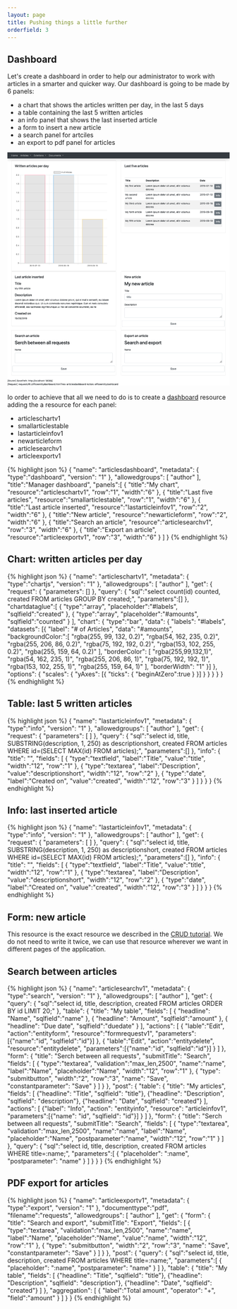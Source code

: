 ```yaml
---
layout: page
title: Pushing things a little further
orderfield: 3
---
```


## Dashboard

Let's create a dashboard in order to help our administrator to work with articles in a smarter and quicker way.
Our dashboard is going to be made by 6 panels:

* a chart that shows the articles written per day, in the last 5 days
* a table containing the last 5 written articles
* an info panel that shows the last inserted article
* a form to insert a new article
* a search panel for artciles
* an export to pdf panel for articles

![Dashboard](images/tutorial03-dashboard.png)

Io order to achieve that all we need to do is to create a <a href="{{site.baseurl}}/docs/dashboard">dashboard</a> resource adding the a resource for each panel:

* articleschartv1
* smallarticlestable
* lastarticleinfov1
* newarticleform
* articlesearchv1
* articleexportv1

{% highlight json %}
{ 
  "name": "articlesdashboard",
  "metadata": { "type":"dashboard", "version": "1" },
  "allowedgroups": [ "author" ],
  "title":"Manager dashboard",
  "panels":[
    { "title":"My chart", "resource":"articleschartv1", "row":"1", "width":"6" },
    { "title":"Last five articles", "resource":"smallarticlestable", "row":"1", "width":"6" },
    { "title":"Last article inserted", "resource":"lastarticleinfov1", "row":"2", "width":"6" },
    { "title":"New article", "resource":"newarticleform", "row":"2", "width":"6" },
    { "title":"Search an article", "resource":"articlesearchv1", "row":"3", "width":"6" },
    { "title":"Export an article", "resource":"articleexportv1", "row":"3", "width":"6" }
  ]
}
{% endhighlight %}

## Chart: written articles per day 


{% highlight json %}
{
  "name": "articleschartv1",
  "metadata": { "type":"chartjs", "version": "1" },
  "allowedgroups": [ "author" ],
  "get": {
    "request": {
      "parameters": []
    },
    "query": {
      "sql":"select count(id) counted, created FROM articles GROUP BY created;",
      "parameters":[]
    },
    "chartdataglue":[
      { "type":"array", "placeholder":"#labels", "sqlfield":"created" },
      { "type":"array", "placeholder":"#amounts", "sqlfield":"counted" }
    ],
    "chart": {
      "type":"bar",
      "data": {
        "labels": "#labels",
        "datasets": [{
          "label": "# of Articles",
          "data": "#amounts",
          "backgroundColor:":[
            "rgba(255, 99, 132, 0.2)",
            "rgba(54, 162, 235, 0.2)",
            "rgba(255, 206, 86, 0.2)",
            "rgba(75, 192, 192, 0.2)",
            "rgba(153, 102, 255, 0.2)",
            "rgba(255, 159, 64, 0.2)"
          ],
          "borderColor": [
            "rgba(255,99,132,1)",
            "rgba(54, 162, 235, 1)",
            "rgba(255, 206, 86, 1)",
            "rgba(75, 192, 192, 1)",
            "rgba(153, 102, 255, 1)",
            "rgba(255, 159, 64, 1)"
          ],
          "borderWidth": "1"
        }]
      },
      "options": {
        "scales": {
          "yAxes": [{
            "ticks": {
              "beginAtZero":true
            }
          }]
        }
      }
    }
  }
}
{% endhighlight %}

## Table: last 5 written articles


{% highlight json %}
{
  "name": "lastarticleinfov1",
  "metadata": { "type":"info", "version": "1" },
  "allowedgroups": [ "author" ],
  "get": {
    "request": {
      "parameters": [
      ]
    },
    "query": {
      "sql":"select id, title, SUBSTRING(description, 1, 250) as descriptionshort, created FROM articles WHERE id=(SELECT MAX(id) FROM articles);",
      "parameters":[]
    },
    "info": {
      "title": "",
      "fields": [
        { "type":"textfield", "label":"Title", "value":"title", "width":"12", "row":"1" },
        { "type":"textarea", "label":"Description", "value":"descriptionshort", "width":"12", "row":"2" },
        { "type":"date", "label":"Created on", "value":"created", "width":"12", "row":"3" }
      ]
    }
  }
}
{% endhighlight %}


## Info: last inserted article

{% highlight json %}
{
  "name": "lastarticleinfov1",
  "metadata": { "type":"info", "version": "1" },
  "allowedgroups": [ "author" ],
  "get": {
    "request": {
      "parameters": [
      ]
    },
    "query": {
      "sql":"select id, title, SUBSTRING(description, 1, 250) as descriptionshort, created FROM articles WHERE id=(SELECT MAX(id) FROM articles);",
      "parameters":[]
    },
    "info": {
      "title": "",
      "fields": [
        { "type":"textfield", "label":"Title", "value":"title", "width":"12", "row":"1" },
        { "type":"textarea", "label":"Description", "value":"descriptionshort", "width":"12", "row":"2" },
        { "type":"date", "label":"Created on", "value":"created", "width":"12", "row":"3" }
      ]
    }
  }
}
{% endhighlight %}

## Form: new article

This resource is the exact resource we described in the <a href="{{site.baseurl}}/tutorials/crud">CRUD tutorial</a>. We do not need to write it twice, we can use that resource wherever we want in different pages of the application.

## Search between articles

{% highlight json %}
{
  "name": "articlesearchv1",
  "metadata": { "type":"search", "version": "1" },
  "allowedgroups": [ "author" ],
  "get": {
    "query": {
      "sql":"select id, title, description, created FROM articles ORDER BY id LIMIT 20;"
    },
    "table": {
      "title": "My table",
      "fields": [
        { "headline": "Name", "sqlfield":"name" },
        { "headline": "Amount", "sqlfield":"amount" },
        { "headline": "Due date", "sqlfield":"duedate" }
      ],
      "actions": [
        { "lable":"Edit", "action":"entityform", "resource":"formrequestv1", "parameters":[{"name":"id", "sqlfield":"id"}] },
        { "lable":"Edit", "action":"entitydelete", "resource":"entitydelete", "parameters":[{"name":"id", "sqlfield":"id"}] }
      ]
    },
    "form": {
      "title": "Serch between all requests",
      "submitTitle": "Search",
      "fields": [
        { "type":"textarea", "validation":"max_len,2500", "name":"name", "label":"Name", "placeholder":"Name", "width":"12", "row":"1" },
        { "type": "submitbutton", "width":"2", "row":"3", "name": "Save", "constantparameter": "Save" }
      ]
    }
  },
  "post": {
    "table": {
      "title": "My articles",
      "fields": [
        {"headline": "Title", "sqlfield": "title"},
        {"headline": "Description", "sqlfield": "description"},
        {"headline": "Date", "sqlfield": "created"}
      ],
      "actions": [
        {"label": "Info", "action": "entityinfo", "resource": "articleinfov1", "parameters":[{"name": "id", "sqlfield": "id"}] }
      ]
    },
    "form": {
      "title": "Serch between all requests",
      "submitTitle": "Search",
      "fields": [
        { "type":"textarea", "validation":"max_len,2500", "name":"name", "label":"Name", "placeholder":"Name", "postparameter":"name", "width":"12", "row":"1" }
      ]
    },
    "query": {
      "sql":"select id, title, description, created FROM articles WHERE title=:name;",
      "parameters":[
        { "placeholder": ":name", "postparameter": "name" }
      ]
    }
  }
}
{% endhighlight %}

## PDF export for articles


{% highlight json %}
{ 
  "name": "articleexportv1",
  "metadata": { "type":"export", "version": "1" },
  "documenttype":"pdf",
  "filename":"requests",
  "allowedgroups": [ "author" ],
  "get": {
    "form": {
      "title": "Search and export",
      "submitTitle": "Export",
      "fields": [
        { "type":"textarea", "validation":"max_len,2500", "name":"name", "label":"Name", "placeholder":"Name", "value":"name", "width":"12", "row":"1" },
        { "type": "submitbutton", "width":"2", "row":"3", "name": "Save", "constantparameter": "Save" }
      ]
    }
  },
  "post": {
    "query": {
      "sql":"select id, title, description, created FROM articles WHERE title=:name;",
      "parameters":[
        { "placeholder": ":name", "postparameter": "name" }
      ]
    },
    "table": {
      "title": "My table",
      "fields": [
        {"headline": "Title", "sqlfield": "title"},
        {"headline": "Description", "sqlfield": "description"},
        {"headline": "Date", "sqlfield": "created"}
      ]
    },
    "aggregation": [
      { "label":"Total amount", "operator": "+", "field":"amount" }
    ]
  }
}
{% endhighlight %}
